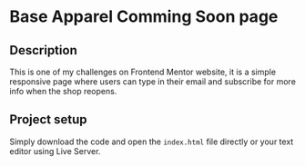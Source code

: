 # Base Apparel Comming Soon page

## Description

This is one of my challenges on Frontend Mentor website, it is a simple responsive page where users can type in their email and subscribe for more info when the shop reopens.

## Project setup

Simply download the code and open the `index.html` file directly or your text editor using Live Server.
